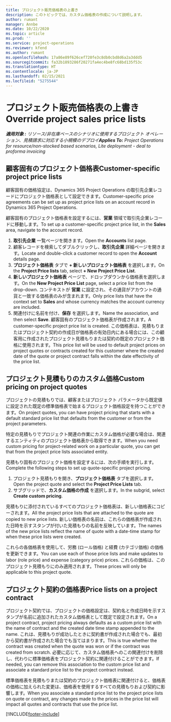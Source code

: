 ```yaml
---
title: プロジェクト販売価格表の上書き
description: このトピックでは、カスタム価格表の作成について説明します。
author: rumant
manager: Annbe
ms.date: 10/22/2020
ms.topic: article
ms.prod: ''
ms.service: project-operations
ms.reviewer: kfend
ms.author: rumant
ms.openlocfilehash: 17a86e89f626cef720fe3c8db0cbd8d6a2a3ddd5
ms.sourcegitcommit: fa32b1893286f20271fa4ec4be8fc68bd135f53c
ms.translationtype: HT
ms.contentlocale: ja-JP
ms.lasthandoff: 02/15/2021
ms.locfileid: "5275544"
---
```

# <a name="override-project-sales-price-lists"></a><span data-ttu-id="1e9dc-103">プロジェクト販売価格表の上書き</span><span class="sxs-lookup"><span data-stu-id="1e9dc-103">Override project sales price lists</span></span>

<span data-ttu-id="1e9dc-104">_**適用対象 :** リソース/非在庫ベースのシナリオに使用するプロジェクト オペレーション、見積請求に対応する小規模のデプロイ_</span><span class="sxs-lookup"><span data-stu-id="1e9dc-104">_**Applies To:** Project Operations for resource/non-stocked based scenarios, Lite deployment - deal to proforma invoicing_</span></span>

## <a name="customer-specific-project-price-lists"></a><span data-ttu-id="1e9dc-105">顧客固有のプロジェクト価格表</span><span class="sxs-lookup"><span data-stu-id="1e9dc-105">Customer-specific project price lists</span></span>

<span data-ttu-id="1e9dc-106">顧客固有の価格協定は、Dynamics 365 Project Operations の取引先企業レコードにプロジェクト価格表として設定できます。</span><span class="sxs-lookup"><span data-stu-id="1e9dc-106">Customer-specific price agreements can be set up as project price lists on an account record in Dynamics 365 Project Operations.</span></span>

<span data-ttu-id="1e9dc-107">顧客固有のプロジェクト価格表を設定するには、**営業** 領域で取引先企業レコードに移動します。</span><span class="sxs-lookup"><span data-stu-id="1e9dc-107">To set up a customer-specific project price list, in the **Sales** area, navigate to the account record.</span></span>

1. <span data-ttu-id="1e9dc-108">**取引先企業** 一覧ページを開きます。</span><span class="sxs-lookup"><span data-stu-id="1e9dc-108">Open the **Accounts** list page.</span></span>
2. <span data-ttu-id="1e9dc-109">顧客レコードを検索してダブルクリックし、**取引先企業** 詳細ページを開きます。</span><span class="sxs-lookup"><span data-stu-id="1e9dc-109">Locate and double-click a customer record to open the **Account** details page.</span></span>
3. <span data-ttu-id="1e9dc-110">**プロジェクト価格表** タブで **+ 新しいプロジェクト価格表** を選択します。</span><span class="sxs-lookup"><span data-stu-id="1e9dc-110">On the **Project Price lists** tab, select **+ New Project Price List**.</span></span>
4. <span data-ttu-id="1e9dc-111">**新しいプロジェクト価格表** ページで、ドロップダウンから価格表を選択します。</span><span class="sxs-lookup"><span data-stu-id="1e9dc-111">On the **New Project Price List** page, select a price list from the drop-down.</span></span> <span data-ttu-id="1e9dc-112">コンテキストが **営業** に設定され、その通貨がアカウントの通貨と一致する価格表のみが含まれます。</span><span class="sxs-lookup"><span data-stu-id="1e9dc-112">Only price lists that have the context set to **Sales** and whose currency matches the account currency are included.</span></span>
5. <span data-ttu-id="1e9dc-113">関連付けに名前を付け、**保存** を選択します。</span><span class="sxs-lookup"><span data-stu-id="1e9dc-113">Name the association, and then select **Save**.</span></span> <span data-ttu-id="1e9dc-114">顧客固有のプロジェクト価格表が作成されます。</span><span class="sxs-lookup"><span data-stu-id="1e9dc-114">A customer-specific project price list is created.</span></span> <span data-ttu-id="1e9dc-115">この価格表は、見積もりまたはプロジェクト契約の作成日が価格表の有効日内にある場合には、この顧客用に作成されたプロジェクト見積もりまたは契約の既定のプロジェクト価格に使用されます。</span><span class="sxs-lookup"><span data-stu-id="1e9dc-115">This price list will be used to default project prices on project quotes or contracts created for this customer where the created date of the quote or project contract falls within the date effectivity of the price list.</span></span>

## <a name="custom-pricing-on-project-quotes"></a><span data-ttu-id="1e9dc-116">プロジェクト見積もりのカスタム価格</span><span class="sxs-lookup"><span data-stu-id="1e9dc-116">Custom pricing on project quotes</span></span>

<span data-ttu-id="1e9dc-117">プロジェクトの見積もりでは、顧客またはプロジェクト パラメータから既定値に設定された既定の標準価格表で始まるプロジェクト価格設定を持つことができます。</span><span class="sxs-lookup"><span data-stu-id="1e9dc-117">On project quotes, you can have project pricing that starts with a default standard price list that defaults from the customer or from the project parameters.</span></span>

<span data-ttu-id="1e9dc-118">特定の見積もりでプロジェクト関連の作業にカスタム価格が必要な場合は、関連するエンティティのプロジェクト価格表から取得できます。</span><span class="sxs-lookup"><span data-stu-id="1e9dc-118">When you need custom pricing for project-related work on a particular quote, you can get that from the project price lists associated entity.</span></span>

<span data-ttu-id="1e9dc-119">見積もり固有のプロジェクト価格を設定するには、次の手順を実行します。</span><span class="sxs-lookup"><span data-stu-id="1e9dc-119">Complete the following steps to set up quote-specific project pricing.</span></span>

1. <span data-ttu-id="1e9dc-120">プロジェクト見積もりを開き、**プロジェクト価格表** タブを選択します。</span><span class="sxs-lookup"><span data-stu-id="1e9dc-120">Open the project quote and select the **Project Price Lists** tab.</span></span>
2. <span data-ttu-id="1e9dc-121">サブグリッドで、**カスタム価格の作成** を選択します。</span><span class="sxs-lookup"><span data-stu-id="1e9dc-121">In the subgrid, select **Create custom pricing**.</span></span>

<span data-ttu-id="1e9dc-122">見積もりに添付されているすべてのプロジェクト価格表は、新しい価格表にコピーされます。</span><span class="sxs-lookup"><span data-stu-id="1e9dc-122">All the project price lists that are attached to the quote are copied to new price lists.</span></span> <span data-ttu-id="1e9dc-123">新しい価格表の名前は、これらの価格表が作成された日時を示すスタンプが付いた見積もりの名前を反映しています。</span><span class="sxs-lookup"><span data-stu-id="1e9dc-123">The names of the new price lists reflect the name of quote with a date-time stamp for when these price lists were created.</span></span>

<span data-ttu-id="1e9dc-124">これらの各価格表を使用して、労務 (ロール価格) と経費 (カテゴリ価格) の価格を更新できます。</span><span class="sxs-lookup"><span data-stu-id="1e9dc-124">You can use each of those price lists and make updates to labor (role price) and expense (category price) prices.</span></span> <span data-ttu-id="1e9dc-125">これらの価格は、このプロジェクト見積もりにのみ適用されます。</span><span class="sxs-lookup"><span data-stu-id="1e9dc-125">These prices will only be applicable to this project quote.</span></span>

## <a name="price-lists-on-a-project-contract"></a><span data-ttu-id="1e9dc-126">プロジェクト契約の価格表</span><span class="sxs-lookup"><span data-stu-id="1e9dc-126">Price lists on a project contract</span></span>

<span data-ttu-id="1e9dc-127">プロジェクト契約では、プロジェクトの価格設定は、契約名と作成日時を示すスタンプが名前に追加されたカスタム価格表として既定で設定されます。</span><span class="sxs-lookup"><span data-stu-id="1e9dc-127">On a project contract, project pricing always defaults as a custom price list with the name of contract and the created date time stamp appended to the name.</span></span> <span data-ttu-id="1e9dc-128">これは、見積もりが成功したときに契約書が作成された場合でも、最初から契約書が作成された場合でも当てはまります。</span><span class="sxs-lookup"><span data-stu-id="1e9dc-128">This is true whether the contract was created when the quote was won or if the contract was created from scratch.</span></span> <span data-ttu-id="1e9dc-129">必要に応じて、カスタム価格表へのこの関連付けを削除し、代わりに標準価格表をプロジェクト契約に関連付けることができます。</span><span class="sxs-lookup"><span data-stu-id="1e9dc-129">If needed, you can remove this association to the custom price list and associate a standard price list to the project contract instead.</span></span>

<span data-ttu-id="1e9dc-130">標準価格表を見積もりまたは契約のプロジェクト価格表に関連付けると、価格表の価格に加えられた変更は、価格表を使用するすべての見積もりおよび契約に影響します。</span><span class="sxs-lookup"><span data-stu-id="1e9dc-130">When you associate a standard price list to the project price lists on quote or contract, any changes made to the prices in the price list will impact all quotes and contracts that use the price list.</span></span>


[!INCLUDE[footer-include](../includes/footer-banner.md)]